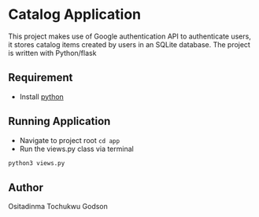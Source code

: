 # Catalog Application

This project makes use of Google authentication API to authenticate users, it stores catalog items created by users in an SQLite database.
The project is written with Python/flask

## Requirement
* Install [python](http://www.python.org)

## Running Application

* Navigate to project root `cd app`
* Run the views.py class via terminal
```bash
python3 views.py

```
## Author
Ositadinma Tochukwu Godson
